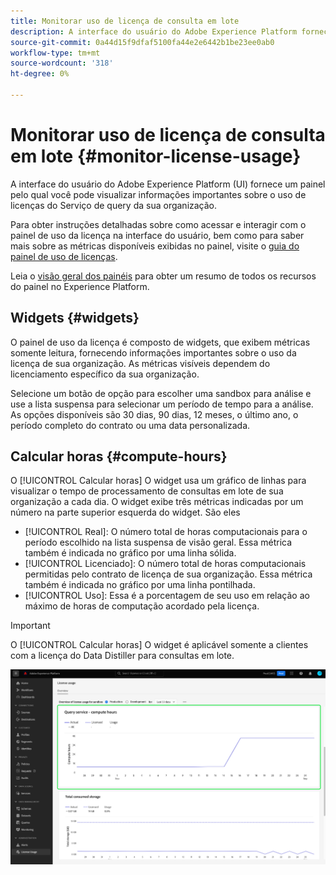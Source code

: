 ```yaml
---
title: Monitorar uso de licença de consulta em lote
description: A interface do usuário do Adobe Experience Platform fornece um painel pelo qual você pode visualizar informações importantes sobre o uso de licenças da Data Distiller de sua organização.
source-git-commit: 0a44d15f9dfaf5100fa44e2e6442b1be23ee0ab0
workflow-type: tm+mt
source-wordcount: '318'
ht-degree: 0%

---
```


# Monitorar uso de licença de consulta em lote {#monitor-license-usage}

A interface do usuário do Adobe Experience Platform (UI) fornece um painel pelo qual você pode visualizar informações importantes sobre o uso de licenças do Serviço de query da sua organização.

Para obter instruções detalhadas sobre como acessar e interagir com o painel de uso da licença na interface do usuário, bem como para saber mais sobre as métricas disponíveis exibidas no painel, visite o [guia do painel de uso de licenças](../../dashboards/guides/license-usage.md).

Leia o [visão geral dos painéis](../../dashboards/home.md) para obter um resumo de todos os recursos do painel no Experience Platform.

## Widgets {#widgets}

O painel de uso da licença é composto de widgets, que exibem métricas somente leitura, fornecendo informações importantes sobre o uso da licença de sua organização. As métricas visíveis dependem do licenciamento específico da sua organização.

Selecione um botão de opção para escolher uma sandbox para análise e use a lista suspensa para selecionar um período de tempo para a análise. As opções disponíveis são 30 dias, 90 dias, 12 meses, o último ano, o período completo do contrato ou uma data personalizada.

## Calcular horas {#compute-hours}

O [!UICONTROL Calcular horas] O widget usa um gráfico de linhas para visualizar o tempo de processamento de consultas em lote de sua organização a cada dia. O widget exibe três métricas indicadas por um número na parte superior esquerda do widget. São eles

- [!UICONTROL Real]: O número total de horas computacionais para o período escolhido na lista suspensa de visão geral. Essa métrica também é indicada no gráfico por uma linha sólida.
- [!UICONTROL Licenciado]: O número total de horas computacionais permitidas pelo contrato de licença de sua organização. Essa métrica também é indicada no gráfico por uma linha pontilhada.
- [!UICONTROL Uso]: Essa é a porcentagem de seu uso em relação ao máximo de horas de computação acordado pela licença.

>[!IMPORTANT]
>
>O [!UICONTROL Calcular horas] O widget é aplicável somente a clientes com a licença do Data Distiller para consultas em lote.

![O painel de uso da licença com o widget de horas de computação destacado.](../images/data-distiller/compute-hours.png)
